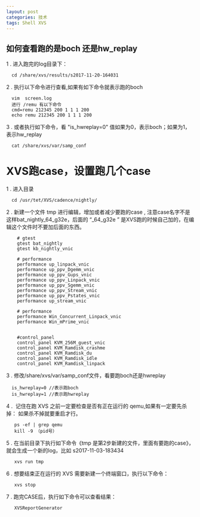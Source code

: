 ```yaml
---
layout: post
categories: 技术
tags: Shell XVS   
---
```


##   如何查看跑的是boch 还是hw_replay

1 . 进入跑完的log目录下：

      cd /share/xvs/results/s2017-11-20-164031

2 . 执行以下命令进行查看,如果有如下命令就表示跑的boch

      vim  screen.log
      进行 /remu 有以下命令
      cmd=remu 212345 200 1 1 1 200
      echo remu 212345 200 1 1 1 200

3 . 或者执行如下命令，看 "is_hwreplay=0" 值如果为0，表示boch；如果为1，表示hw_replay

      cat /share/xvs/var/samp_conf



# XVS跑case，设置跑几个case

1 . 进入目录
 
      cd /usr/tet/XVS/cadence/nightly/

2 . 新建一个文件 tmp 进行编辑，增加或者减少要跑的case  , 注意case名字不是这样bat_nightly_64_g32e，后面的 “_64_g32e ” 是XVS跑的时候自己加的，在编辑这个文件时不要加后面的东西。

		# gtest
		gtest bat_nightly
		gtest kb_nightly_vnic

		# performance
		performance up_linpack_vnic
		performance up_ppv_Dgemm_vnic
		performance up_ppv_Gups_vnic
		performance up_ppv_Linpack_vnic
		performance up_ppv_Sgemm_vnic
		performance up_ppv_Stream_vnic
		performance up_ppv_Pstates_vnic
		performance up_stream_vnic

		# performance
		performance Win_Concurrent_Linpack_vnic
		performance Win_mPrime_vnic


		#control_panel
		control_panel KVM_256M_guest_vnic
		control_panel KVM_Ramdisk_crashme
		control_panel KVM_Ramdisk_du
		control_panel KVM_Ramdisk_idle
		control_panel KVM_Ramdisk_linpack

3 . 修改/share/xvs/var/samp_conf文件，看要跑boch还是hwreplay
   
      is_hwreplay=0 //表示跑boch
      is_hwreplay=1 //表示跑hwreplay
      
4 .  记住在跑 XVS 之前一定要检查是否有正在运行的 qemu,如果有一定要先杀掉： 如果杀不掉就要重启才行。
 
       ps -ef | grep qemu
       kill -9 （pid号）


5 . 在当前目录下执行如下命令《tmp 是第2步新建的文件，里面有要跑的case》，就会生成一个新的log，比如 s2017-11-03-183434

       xvs run tmp
       
       
6 . 想要结束正在运行的 XVS 需要新建一个终端窗口，执行以下命令：
        
       xvs stop      
       
7 . 跑完CASE后，执行如下命令可以查看结果：

       XVSReportGenerator
       
       
       
       



